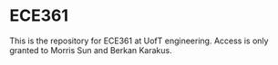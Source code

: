 # ECE361
This is the repository for ECE361 at UofT engineering. Access is only granted to Morris Sun and Berkan Karakus. 
